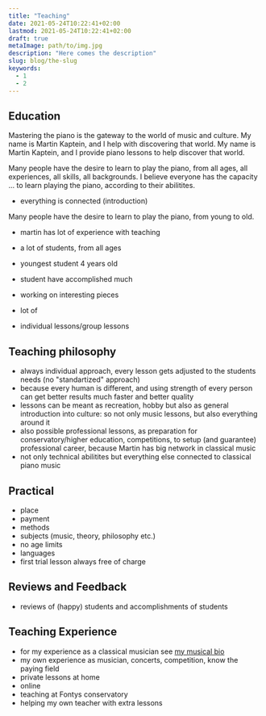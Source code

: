 ```yaml
---
title: "Teaching"
date: 2021-05-24T10:22:41+02:00
lastmod: 2021-05-24T10:22:41+02:00
draft: true
metaImage: path/to/img.jpg
description: "Here comes the description"
slug: blog/the-slug
keywords:
  - 1
  - 2
---
```


## Education

Mastering the piano is the gateway to the world of music and culture.
My name is Martin Kaptein, and I help with discovering that world.
My name is Martin Kaptein, and I provide piano lessons to help discover that world.

Many people have the desire to learn to play the piano, from all ages, all experiences, all skills, all backgrounds.
I believe everyone has the capacity ... to learn playing the piano, according to their abilitites.




- everything is connected
(introduction)

Many people have the desire to learn to play the piano, from young to old.
- martin has lot of experience with teaching
- a lot of students, from all ages
- youngest student 4 years old
- student have accomplished much

- working on interesting pieces
- lot of 
- individual lessons/group lessons

## Teaching philosophy

- always individual approach, every lesson gets adjusted to the students needs (no "standartized" approach)
- because every human is different, and using strength of every person can get better results much faster and better quality
- lessons can be meant as recreation, hobby but also as general introduction into culture: so not only music lessons, but also everything around it
- also possible professional lessons, as preparation for conservatory/higher education, competitions, to setup (and guarantee) professional career, because Martin has big network in classical music
- not only technical abilitites but everything else connected to classical piano music

## Practical

- place
- payment
- methods
- subjects (music, theory, philosophy etc.)
- no age limits
- languages
- first trial lesson always free of charge

## Reviews and Feedback

- reviews of (happy) students and accomplishments of students

## Teaching Experience

- for my experience as a classical musician see [my musical bio](/music/)
- my own experience as musician, concerts, competition, know the paying field
- private lessons at home
- online
- teaching at Fontys conservatory
- helping my own teacher with extra lessons
